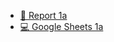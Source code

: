 * [📖 Report 1a](https://docs.google.com/document/d/1gCIiatSB507Y37mxAa2rAuzv0deFsC-m59mkgTzoOvY/edit?usp=sharing)
* [💻 Google Sheets 1a](https://docs.google.com/spreadsheets/d/1Clo7R6G0apy2oTMzZPkGOkLG18fc3qq2DVW5tK8G2CU/edit?usp=sharing)
